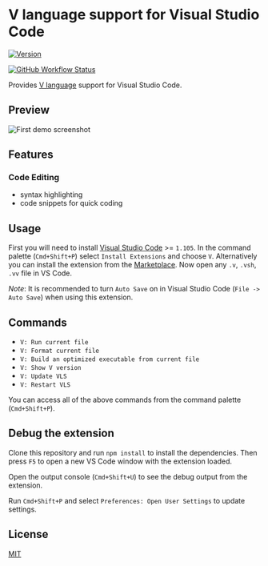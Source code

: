 # V language support for Visual Studio Code

[![Version](https://img.shields.io/visual-studio-marketplace/v/vlanguage.vscode-vlang.svg)](https://marketplace.visualstudio.com/items?itemName=vlanguage.vscode-vlang)

<!-- [![Installs](https://img.shields.io/visual-studio-marketplace/downloads/vlanguage.vscode-vlang.svg)](https://marketplace.visualstudio.com/items?itemName=vlanguage.vscode-vlang) -->

[![GitHub Workflow Status](https://img.shields.io/github/actions/workflow/status/vlang/vscode-vlang/ci.yml?branch=master)](https://github.com/vlang/vscode-vlang/actions/)

Provides [V language](https://vlang.io) support for Visual Studio Code.

## Preview

![First demo screenshot](./images/demo.png)

## Features

### Code Editing

- syntax highlighting
- code snippets for quick coding

## Usage

First you will need to install [Visual Studio Code][vs-code] >= `1.105`.
In the command palette (`Cmd+Shift+P`) select `Install Extensions` and choose `V`.
Alternatively you can install the extension from the [Marketplace][market-ext-link].
Now open any `.v`, `.vsh`, `.vv` file in VS Code.

_Note_: It is recommended to turn `Auto Save` on
in Visual Studio Code (`File -> Auto Save`) when using this extension.

## Commands

- `V: Run current file`
- `V: Format current file`
- `V: Build an optimized executable from current file`
- `V: Show V version`
- `V: Update VLS`
- `V: Restart VLS`

You can access all of the above commands from the command palette (`Cmd+Shift+P`).

## Debug the extension

Clone this repository and run `npm install` to install the dependencies.
Then press `F5` to open a new VS Code window with the extension loaded.

Open the output console (`Cmd+Shift+U`) to see the debug output from the extension.

Run `Cmd+Shift+P` and select `Preferences: Open User Settings` to update settings.


## License

[MIT](./LICENSE)

<!-- Links -->

[vs-code]: https://code.visualstudio.com/
[market-ext-link]: https://marketplace.visualstudio.com/items?itemName=vlanguage.vscode-vlang
